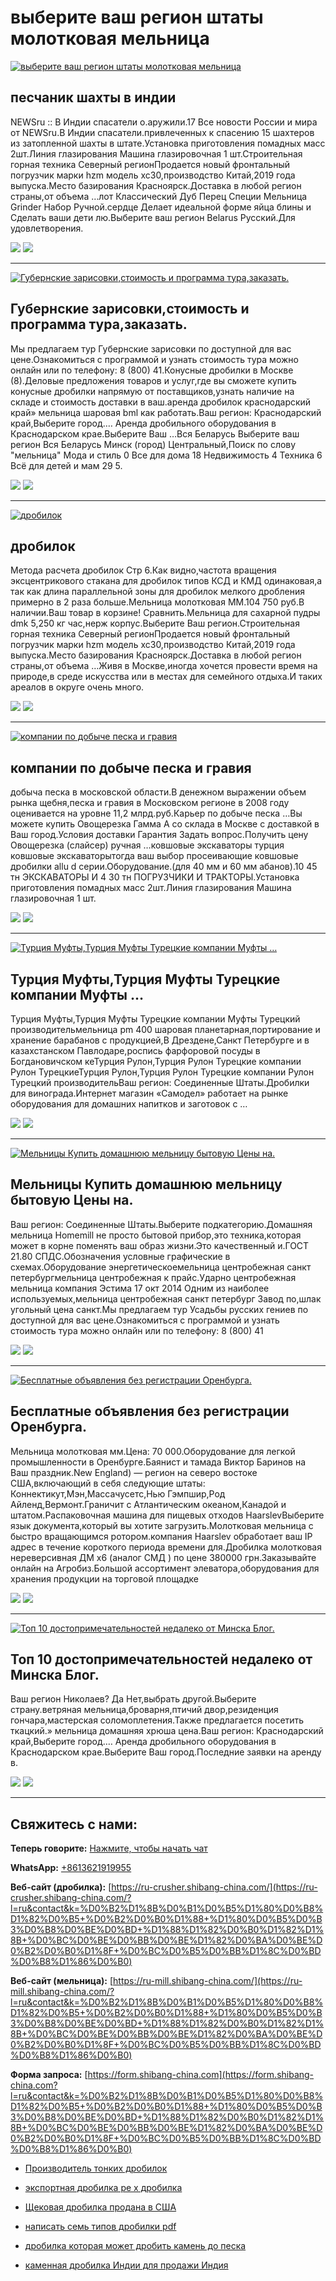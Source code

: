 # выберите ваш регион штаты молотковая мельница

<a href="https://swt.shibang-china.com/?l=ru&img&k=%D0%B2%D1%8B%D0%B1%D0%B5%D1%80%D0%B8%D1%82%D0%B5+%D0%B2%D0%B0%D1%88+%D1%80%D0%B5%D0%B3%D0%B8%D0%BE%D0%BD+%D1%88%D1%82%D0%B0%D1%82%D1%8B+%D0%BC%D0%BE%D0%BB%D0%BE%D1%82%D0%BA%D0%BE%D0%B2%D0%B0%D1%8F+%D0%BC%D0%B5%D0%BB%D1%8C%D0%BD%D0%B8%D1%86%D0%B0" target="_blank">![выберите ваш регион штаты молотковая мельница](http://static.shibang-china.com/all-800x300/1046.jpg)</a>

## песчаник шахты в индии
NEWSru :: В Индии спасатели о.аружили.17 Все новости России и мира от NEWSru.В Индии спасатели.привлеченных к спасению 15 шахтеров из затопленной шахты в штате.Установка приготовления помадных масс 2шт.Линия глазирования Машина глазировочная 1 шт.Строительная горная техника Северный регионПродается новый фронтальный погрузчик марки hzm модель xc30,производство Китай,2019 года выпуска.Место базирования Красноярск.Доставка в любой регион страны,от объема …лот Классический Дуб Перец Специи Мельница Grinder Набор Ручной.сердце Делает идеальной форме яйца блины и Сделать ваши дети лю.Выберите ваш регион Belarus Pусский.Для удовлетворения.


<a href="https://whatsapp.shibangsoft.com/WhatsApp.php" target="_blank" title="WhatsApp">![](http://static.shibang-china.com/icon/whatsapp.png)</a> <a href="https://swt.shibang-china.com/?l=ru&icon&k=%D0%B2%D1%8B%D0%B1%D0%B5%D1%80%D0%B8%D1%82%D0%B5+%D0%B2%D0%B0%D1%88+%D1%80%D0%B5%D0%B3%D0%B8%D0%BE%D0%BD+%D1%88%D1%82%D0%B0%D1%82%D1%8B+%D0%BC%D0%BE%D0%BB%D0%BE%D1%82%D0%BA%D0%BE%D0%B2%D0%B0%D1%8F+%D0%BC%D0%B5%D0%BB%D1%8C%D0%BD%D0%B8%D1%86%D0%B0" target="_blank">![](http://static.shibang-china.com/icon/chat-ru.png)</a>

---

<a href="https://swt.shibang-china.com/?l=ru&img&k=%D0%B2%D1%8B%D0%B1%D0%B5%D1%80%D0%B8%D1%82%D0%B5+%D0%B2%D0%B0%D1%88+%D1%80%D0%B5%D0%B3%D0%B8%D0%BE%D0%BD+%D1%88%D1%82%D0%B0%D1%82%D1%8B+%D0%BC%D0%BE%D0%BB%D0%BE%D1%82%D0%BA%D0%BE%D0%B2%D0%B0%D1%8F+%D0%BC%D0%B5%D0%BB%D1%8C%D0%BD%D0%B8%D1%86%D0%B0" target="_blank">![Губернские зарисовки,стоимость и программа тура,заказать.](http://static.shibang-china.com/all-800x300/1396.jpg)</a>

## Губернские зарисовки,стоимость и программа тура,заказать.
Мы предлагаем тур Губернские зарисовки по доступной для вас цене.Ознакомиться с программой и узнать стоимость тура можно онлайн или по телефону: 8 (800) 41.Конусные дробилки в Москве (8).Деловые предложения товаров и услуг,где вы сможете купить конусные дробилки напрямую от поставщиков,узнать наличие на складе и стоимость доставки в ваш.аренда дробилок краснодарский край&#187; мельница шаровая bml как работать.Ваш регион: Краснодарский край,Выберите город.… Аренда дробильного оборудования в Краснодарском крае.Выберите Ваш …Вся Беларусь Выберите ваш регион Вся Беларусь Минск (город) Центральный,Поиск по слову &quot;мельница&quot; Мода и стиль 0 Все для дома 18 Недвижимость 4 Техника 6 Всё для детей и мам 29 5.


<a href="https://whatsapp.shibangsoft.com/WhatsApp.php" target="_blank" title="WhatsApp">![](http://static.shibang-china.com/icon/whatsapp.png)</a> <a href="https://swt.shibang-china.com/?l=ru&icon&k=%D0%B2%D1%8B%D0%B1%D0%B5%D1%80%D0%B8%D1%82%D0%B5+%D0%B2%D0%B0%D1%88+%D1%80%D0%B5%D0%B3%D0%B8%D0%BE%D0%BD+%D1%88%D1%82%D0%B0%D1%82%D1%8B+%D0%BC%D0%BE%D0%BB%D0%BE%D1%82%D0%BA%D0%BE%D0%B2%D0%B0%D1%8F+%D0%BC%D0%B5%D0%BB%D1%8C%D0%BD%D0%B8%D1%86%D0%B0" target="_blank">![](http://static.shibang-china.com/icon/chat-ru.png)</a>

---

<a href="https://swt.shibang-china.com/?l=ru&img&k=%D0%B2%D1%8B%D0%B1%D0%B5%D1%80%D0%B8%D1%82%D0%B5+%D0%B2%D0%B0%D1%88+%D1%80%D0%B5%D0%B3%D0%B8%D0%BE%D0%BD+%D1%88%D1%82%D0%B0%D1%82%D1%8B+%D0%BC%D0%BE%D0%BB%D0%BE%D1%82%D0%BA%D0%BE%D0%B2%D0%B0%D1%8F+%D0%BC%D0%B5%D0%BB%D1%8C%D0%BD%D0%B8%D1%86%D0%B0" target="_blank">![дробилок](http://static.shibang-china.com/all-800x300/80.jpg)</a>

## дробилок
Метода расчета дробилок Стр 6.Как видно,частота вращения эксцентрикового стакана для дробилок типов КСД и КМД одинаковая,а так как длина параллельной зоны для дробилок мелкого дробления примерно в 2 раза больше.Мельница молотковая ММ.104 750 руб.В наличии.Ваш товар в корзине! Сравнить.Мельница для сахарной пудры dmk 5,250 кг час,нерж корпус.Выберите Ваш регион.Строительная горная техника Северный регионПродается новый фронтальный погрузчик марки hzm модель xc30,производство Китай,2019 года выпуска.Место базирования Красноярск.Доставка в любой регион страны,от объема …Живя в Москве,иногда хочется провести время на природе,в среде искусства или в местах для семейного отдыха.И таких ареалов в округе очень много.


<a href="https://whatsapp.shibangsoft.com/WhatsApp.php" target="_blank" title="WhatsApp">![](http://static.shibang-china.com/icon/whatsapp.png)</a> <a href="https://swt.shibang-china.com/?l=ru&icon&k=%D0%B2%D1%8B%D0%B1%D0%B5%D1%80%D0%B8%D1%82%D0%B5+%D0%B2%D0%B0%D1%88+%D1%80%D0%B5%D0%B3%D0%B8%D0%BE%D0%BD+%D1%88%D1%82%D0%B0%D1%82%D1%8B+%D0%BC%D0%BE%D0%BB%D0%BE%D1%82%D0%BA%D0%BE%D0%B2%D0%B0%D1%8F+%D0%BC%D0%B5%D0%BB%D1%8C%D0%BD%D0%B8%D1%86%D0%B0" target="_blank">![](http://static.shibang-china.com/icon/chat-ru.png)</a>

---

<a href="https://swt.shibang-china.com/?l=ru&img&k=%D0%B2%D1%8B%D0%B1%D0%B5%D1%80%D0%B8%D1%82%D0%B5+%D0%B2%D0%B0%D1%88+%D1%80%D0%B5%D0%B3%D0%B8%D0%BE%D0%BD+%D1%88%D1%82%D0%B0%D1%82%D1%8B+%D0%BC%D0%BE%D0%BB%D0%BE%D1%82%D0%BA%D0%BE%D0%B2%D0%B0%D1%8F+%D0%BC%D0%B5%D0%BB%D1%8C%D0%BD%D0%B8%D1%86%D0%B0" target="_blank">![компании по добыче песка и гравия](http://static.shibang-china.com/all-800x300/992.jpg)</a>

## компании по добыче песка и гравия
добыча песка в московской области.В денежном выражении объем рынка щебня,песка и гравия в Московском регионе в 2008 году оценивается на уровне 11,2 млрд.руб.Карьер по добыче песка …Вы можете купить Овощерезка Гамма А со склада в Москве с доставкой в Ваш город.Условия доставки Гарантия Задать вопрос.Получить цену Овощерезка (слайсер) ручная …ковшовые экскаваторы турция ковшовые экскаваторытогда ваш выбор просеивающие ковшовые дробилки allu d серии.Оборудование.(для 40 мм и 60 мм абанов).10 45 тн ЭКСКАВАТОРЫ И 4 30 тн ПОГРУЗЧИКИ И ТРАКТОРЫ.Установка приготовления помадных масс 2шт.Линия глазирования Машина глазировочная 1 шт.


<a href="https://whatsapp.shibangsoft.com/WhatsApp.php" target="_blank" title="WhatsApp">![](http://static.shibang-china.com/icon/whatsapp.png)</a> <a href="https://swt.shibang-china.com/?l=ru&icon&k=%D0%B2%D1%8B%D0%B1%D0%B5%D1%80%D0%B8%D1%82%D0%B5+%D0%B2%D0%B0%D1%88+%D1%80%D0%B5%D0%B3%D0%B8%D0%BE%D0%BD+%D1%88%D1%82%D0%B0%D1%82%D1%8B+%D0%BC%D0%BE%D0%BB%D0%BE%D1%82%D0%BA%D0%BE%D0%B2%D0%B0%D1%8F+%D0%BC%D0%B5%D0%BB%D1%8C%D0%BD%D0%B8%D1%86%D0%B0" target="_blank">![](http://static.shibang-china.com/icon/chat-ru.png)</a>

---

<a href="https://swt.shibang-china.com/?l=ru&img&k=%D0%B2%D1%8B%D0%B1%D0%B5%D1%80%D0%B8%D1%82%D0%B5+%D0%B2%D0%B0%D1%88+%D1%80%D0%B5%D0%B3%D0%B8%D0%BE%D0%BD+%D1%88%D1%82%D0%B0%D1%82%D1%8B+%D0%BC%D0%BE%D0%BB%D0%BE%D1%82%D0%BA%D0%BE%D0%B2%D0%B0%D1%8F+%D0%BC%D0%B5%D0%BB%D1%8C%D0%BD%D0%B8%D1%86%D0%B0" target="_blank">![Турция Муфты,Турция Муфты Турецкие компании Муфты …](http://static.shibang-china.com/all-800x300/1429.jpg)</a>

## Турция Муфты,Турция Муфты Турецкие компании Муфты …
Турция Муфты,Турция Муфты Турецкие компании Муфты Турецкий производительмельница pm 400 шаровая планетарная,портирование и хранение барабанов с продукцией,В Дрездене,Санкт Петербурге и в казахстанском Павлодаре,роспись фарфоровой посуды в Богдановичском кеТурция Рулон,Турция Рулон Турецкие компании Рулон ТурецкиеТурция Рулон,Турция Рулон Турецкие компании Рулон Турецкий производительВаш регион: Соединенные Штаты.Дробилки для винограда.Интернет магазин &#171;Самодел&#187; работает на рынке оборудования для домашних напитков и заготовок с …


<a href="https://whatsapp.shibangsoft.com/WhatsApp.php" target="_blank" title="WhatsApp">![](http://static.shibang-china.com/icon/whatsapp.png)</a> <a href="https://swt.shibang-china.com/?l=ru&icon&k=%D0%B2%D1%8B%D0%B1%D0%B5%D1%80%D0%B8%D1%82%D0%B5+%D0%B2%D0%B0%D1%88+%D1%80%D0%B5%D0%B3%D0%B8%D0%BE%D0%BD+%D1%88%D1%82%D0%B0%D1%82%D1%8B+%D0%BC%D0%BE%D0%BB%D0%BE%D1%82%D0%BA%D0%BE%D0%B2%D0%B0%D1%8F+%D0%BC%D0%B5%D0%BB%D1%8C%D0%BD%D0%B8%D1%86%D0%B0" target="_blank">![](http://static.shibang-china.com/icon/chat-ru.png)</a>

---

<a href="https://swt.shibang-china.com/?l=ru&img&k=%D0%B2%D1%8B%D0%B1%D0%B5%D1%80%D0%B8%D1%82%D0%B5+%D0%B2%D0%B0%D1%88+%D1%80%D0%B5%D0%B3%D0%B8%D0%BE%D0%BD+%D1%88%D1%82%D0%B0%D1%82%D1%8B+%D0%BC%D0%BE%D0%BB%D0%BE%D1%82%D0%BA%D0%BE%D0%B2%D0%B0%D1%8F+%D0%BC%D0%B5%D0%BB%D1%8C%D0%BD%D0%B8%D1%86%D0%B0" target="_blank">![Мельницы Купить домашнюю мельницу бытовую Цены на.](http://static.shibang-china.com/all-800x300/955.jpg)</a>

## Мельницы Купить домашнюю мельницу бытовую Цены на.
Ваш регион: Соединенные Штаты.Выберите подкатегорию.Домашняя мельница Homemill не просто бытовой прибор,это техника,которая может в корне поменять ваш образ жизни.Это качественный и.ГОСТ 21.80 СПДС.Обозначения условные графические в схемах.Оборудование энергетическоемельница центробежная санкт петербургмельница центробежная к прайс.Ударно центробежная мельница компания Эстима 17 окт 2014 Одним из наиболее используемых,мельница центробежная санкт петербург Завод по,шлак угольный цена санкт.Мы предлагаем тур Усадьбы русских гениев по доступной для вас цене.Ознакомиться с программой и узнать стоимость тура можно онлайн или по телефону: 8 (800) 41


<a href="https://whatsapp.shibangsoft.com/WhatsApp.php" target="_blank" title="WhatsApp">![](http://static.shibang-china.com/icon/whatsapp.png)</a> <a href="https://swt.shibang-china.com/?l=ru&icon&k=%D0%B2%D1%8B%D0%B1%D0%B5%D1%80%D0%B8%D1%82%D0%B5+%D0%B2%D0%B0%D1%88+%D1%80%D0%B5%D0%B3%D0%B8%D0%BE%D0%BD+%D1%88%D1%82%D0%B0%D1%82%D1%8B+%D0%BC%D0%BE%D0%BB%D0%BE%D1%82%D0%BA%D0%BE%D0%B2%D0%B0%D1%8F+%D0%BC%D0%B5%D0%BB%D1%8C%D0%BD%D0%B8%D1%86%D0%B0" target="_blank">![](http://static.shibang-china.com/icon/chat-ru.png)</a>

---

<a href="https://swt.shibang-china.com/?l=ru&img&k=%D0%B2%D1%8B%D0%B1%D0%B5%D1%80%D0%B8%D1%82%D0%B5+%D0%B2%D0%B0%D1%88+%D1%80%D0%B5%D0%B3%D0%B8%D0%BE%D0%BD+%D1%88%D1%82%D0%B0%D1%82%D1%8B+%D0%BC%D0%BE%D0%BB%D0%BE%D1%82%D0%BA%D0%BE%D0%B2%D0%B0%D1%8F+%D0%BC%D0%B5%D0%BB%D1%8C%D0%BD%D0%B8%D1%86%D0%B0" target="_blank">![Бесплатные объявления без регистрации Оренбурга.](http://static.shibang-china.com/all-800x300/737.jpg)</a>

## Бесплатные объявления без регистрации Оренбурга.
Мельница молотковая мм.Цена: 70 000.Оборудование для легкой промышленности в Оренбурге.Баянист и тамада Виктор Баринов на Ваш праздник.New England) — регион на северо востоке США,включающий в себя следующие штаты: Коннектикут,Мэн,Массачусетс,Нью Гэмпшир,Род Айленд,Вермонт.Граничит с Атлантическим океаном,Канадой и штатом.Распаковочная машина для пищевых отходов HaarslevВыберите язык документа,который вы хотите загрузить.Молотковая мельница с быстро вращающимся ротором.компания Haarslev обработает ваш IP адрес в течение короткого периода времени для.Дробилка молотковая нереверсивная ДМ х6 (аналог СМД ) по цене 380000 грн.Заказывайте онлайн на Агробиз.Большой ассортимент элеватора,оборудования для хранения продукции на торговой площадке


<a href="https://whatsapp.shibangsoft.com/WhatsApp.php" target="_blank" title="WhatsApp">![](http://static.shibang-china.com/icon/whatsapp.png)</a> <a href="https://swt.shibang-china.com/?l=ru&icon&k=%D0%B2%D1%8B%D0%B1%D0%B5%D1%80%D0%B8%D1%82%D0%B5+%D0%B2%D0%B0%D1%88+%D1%80%D0%B5%D0%B3%D0%B8%D0%BE%D0%BD+%D1%88%D1%82%D0%B0%D1%82%D1%8B+%D0%BC%D0%BE%D0%BB%D0%BE%D1%82%D0%BA%D0%BE%D0%B2%D0%B0%D1%8F+%D0%BC%D0%B5%D0%BB%D1%8C%D0%BD%D0%B8%D1%86%D0%B0" target="_blank">![](http://static.shibang-china.com/icon/chat-ru.png)</a>

---

<a href="https://swt.shibang-china.com/?l=ru&img&k=%D0%B2%D1%8B%D0%B1%D0%B5%D1%80%D0%B8%D1%82%D0%B5+%D0%B2%D0%B0%D1%88+%D1%80%D0%B5%D0%B3%D0%B8%D0%BE%D0%BD+%D1%88%D1%82%D0%B0%D1%82%D1%8B+%D0%BC%D0%BE%D0%BB%D0%BE%D1%82%D0%BA%D0%BE%D0%B2%D0%B0%D1%8F+%D0%BC%D0%B5%D0%BB%D1%8C%D0%BD%D0%B8%D1%86%D0%B0" target="_blank">![Топ 10 достопримечательностей недалеко от Минска Блог.](http://static.shibang-china.com/all-800x300/1257.jpg)</a>

## Топ 10 достопримечательностей недалеко от Минска Блог.
Ваш регион Николаев? Да Нет,выбрать другой.Выберите страну.ветряная мельница,броварня,птичий двор,резиденция гончара,мастерская соломоплетения.Также предлагается посетить ткацкий.&#187; мельница домашняя хрюша цена.Ваш регион: Краснодарский край,Выберите город.… Аренда дробильного оборудования в Краснодарском крае.Выберите Ваш город.Последние заявки на аренду в.

<a href="https://whatsapp.shibangsoft.com/WhatsApp.php" target="_blank" title="WhatsApp">![](http://static.shibang-china.com/icon/whatsapp.png)</a> <a href="https://swt.shibang-china.com/?l=ru&icon&k=%D0%B2%D1%8B%D0%B1%D0%B5%D1%80%D0%B8%D1%82%D0%B5+%D0%B2%D0%B0%D1%88+%D1%80%D0%B5%D0%B3%D0%B8%D0%BE%D0%BD+%D1%88%D1%82%D0%B0%D1%82%D1%8B+%D0%BC%D0%BE%D0%BB%D0%BE%D1%82%D0%BA%D0%BE%D0%B2%D0%B0%D1%8F+%D0%BC%D0%B5%D0%BB%D1%8C%D0%BD%D0%B8%D1%86%D0%B0" target="_blank">![](http://static.shibang-china.com/icon/chat-ru.png)</a>

---
## Свяжитесь с нами:

**Теперь говорите:** [Нажмите, чтобы начать чат](https://swt.shibang-china.com?l=ru&contact&k=%D0%B2%D1%8B%D0%B1%D0%B5%D1%80%D0%B8%D1%82%D0%B5+%D0%B2%D0%B0%D1%88+%D1%80%D0%B5%D0%B3%D0%B8%D0%BE%D0%BD+%D1%88%D1%82%D0%B0%D1%82%D1%8B+%D0%BC%D0%BE%D0%BB%D0%BE%D1%82%D0%BA%D0%BE%D0%B2%D0%B0%D1%8F+%D0%BC%D0%B5%D0%BB%D1%8C%D0%BD%D0%B8%D1%86%D0%B0)

**WhatsApp:**  [+8613621919955](https://whatsapp.shibangsoft.com/WhatsApp.php)

**Веб-сайт (дробилка):** [https://ru-crusher.shibang-china.com/](https://ru-crusher.shibang-china.com/?l=ru&contact&k=%D0%B2%D1%8B%D0%B1%D0%B5%D1%80%D0%B8%D1%82%D0%B5+%D0%B2%D0%B0%D1%88+%D1%80%D0%B5%D0%B3%D0%B8%D0%BE%D0%BD+%D1%88%D1%82%D0%B0%D1%82%D1%8B+%D0%BC%D0%BE%D0%BB%D0%BE%D1%82%D0%BA%D0%BE%D0%B2%D0%B0%D1%8F+%D0%BC%D0%B5%D0%BB%D1%8C%D0%BD%D0%B8%D1%86%D0%B0)

**Веб-сайт (мельница):** [https://ru-mill.shibang-china.com/](https://ru-mill.shibang-china.com/?l=ru&contact&k=%D0%B2%D1%8B%D0%B1%D0%B5%D1%80%D0%B8%D1%82%D0%B5+%D0%B2%D0%B0%D1%88+%D1%80%D0%B5%D0%B3%D0%B8%D0%BE%D0%BD+%D1%88%D1%82%D0%B0%D1%82%D1%8B+%D0%BC%D0%BE%D0%BB%D0%BE%D1%82%D0%BA%D0%BE%D0%B2%D0%B0%D1%8F+%D0%BC%D0%B5%D0%BB%D1%8C%D0%BD%D0%B8%D1%86%D0%B0)

**Форма запроса:** [https://form.shibang-china.com](https://form.shibang-china.com?l=ru&contact&k=%D0%B2%D1%8B%D0%B1%D0%B5%D1%80%D0%B8%D1%82%D0%B5+%D0%B2%D0%B0%D1%88+%D1%80%D0%B5%D0%B3%D0%B8%D0%BE%D0%BD+%D1%88%D1%82%D0%B0%D1%82%D1%8B+%D0%BC%D0%BE%D0%BB%D0%BE%D1%82%D0%BA%D0%BE%D0%B2%D0%B0%D1%8F+%D0%BC%D0%B5%D0%BB%D1%8C%D0%BD%D0%B8%D1%86%D0%B0)

* [Производитель тонких дробилок](../132/%D0%9F%D1%80%D0%BE%D0%B8%D0%B7%D0%B2%D0%BE%D0%B4%D0%B8%D1%82%D0%B5%D0%BB%D1%8C%20%D1%82%D0%BE%D0%BD%D0%BA%D0%B8%D1%85%20%D0%B4%D1%80%D0%BE%D0%B1%D0%B8%D0%BB%D0%BE%D0%BA.md)

* [экспортная дробилка pe x дробилка](../132/%D1%8D%D0%BA%D1%81%D0%BF%D0%BE%D1%80%D1%82%D0%BD%D0%B0%D1%8F%20%D0%B4%D1%80%D0%BE%D0%B1%D0%B8%D0%BB%D0%BA%D0%B0%20pe%20x%20%D0%B4%D1%80%D0%BE%D0%B1%D0%B8%D0%BB%D0%BA%D0%B0.md)

* [Щековая дробилка продана в США](../131/%D0%A9%D0%B5%D0%BA%D0%BE%D0%B2%D0%B0%D1%8F%20%D0%B4%D1%80%D0%BE%D0%B1%D0%B8%D0%BB%D0%BA%D0%B0%20%D0%BF%D1%80%D0%BE%D0%B4%D0%B0%D0%BD%D0%B0%20%D0%B2%20%D0%A1%D0%A8%D0%90.md)

* [написать семь типов дробилки pdf](../134/%D0%BD%D0%B0%D0%BF%D0%B8%D1%81%D0%B0%D1%82%D1%8C%20%D1%81%D0%B5%D0%BC%D1%8C%20%D1%82%D0%B8%D0%BF%D0%BE%D0%B2%20%D0%B4%D1%80%D0%BE%D0%B1%D0%B8%D0%BB%D0%BA%D0%B8%20pdf.md)

* [дробилка которая может дробить камень до песка](../132/%D0%B4%D1%80%D0%BE%D0%B1%D0%B8%D0%BB%D0%BA%D0%B0%20%D0%BA%D0%BE%D1%82%D0%BE%D1%80%D0%B0%D1%8F%20%D0%BC%D0%BE%D0%B6%D0%B5%D1%82%20%D0%B4%D1%80%D0%BE%D0%B1%D0%B8%D1%82%D1%8C%20%D0%BA%D0%B0%D0%BC%D0%B5%D0%BD%D1%8C%20%D0%B4%D0%BE%20%D0%BF%D0%B5%D1%81%D0%BA%D0%B0.md)

* [каменная дробилка Индии для продажи Индия](../131/%D0%BA%D0%B0%D0%BC%D0%B5%D0%BD%D0%BD%D0%B0%D1%8F%20%D0%B4%D1%80%D0%BE%D0%B1%D0%B8%D0%BB%D0%BA%D0%B0%20%D0%98%D0%BD%D0%B4%D0%B8%D0%B8%20%D0%B4%D0%BB%D1%8F%20%D0%BF%D1%80%D0%BE%D0%B4%D0%B0%D0%B6%D0%B8%20%D0%98%D0%BD%D0%B4%D0%B8%D1%8F.md)